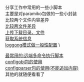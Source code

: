 分享工作中常用的一些小脚本 \
主要是对paramiko包做的一些小封装 \
比较两个文件内容差异 \
[比较两文件差异](https://github.com/lnytx/devpos_simple/blob/master/tool_paramiko/compare_two_files.py) \
[上传下载目录、文件](https://github.com/lnytx/devpos_simple/blob/master/tool_paramiko/down_up_files.py) \
[获取系统信息](https://github.com/lnytx/devpos_simple/blob/master/tool_paramiko/get_system_info.py) \
[loggong模式做一般性配置](https://github.com/lnytx/devpos_simple/blob/master/tool_paramiko/loggingclass.py) \

[最常用的:远端多命令执行脚本](https://github.com/lnytx/devpos_simple/blob/master/tool_paramiko/run_mult_cmds.py) \
[configobj包的使用](https://github.com/lnytx/devpos_simple/blob/master/tool_paramiko/use_configobj.py) \
[configparser包的使用(不能追加内容)](https://github.com/lnytx/devpos_simple/blob/master/tool_paramiko/use_configparser.py) \
其他的就随便看看了
